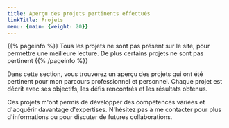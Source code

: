 ```yaml
---
title: Aperçu des projets pertinents effectués
linkTitle: Projets
menu: {main: {weight: 20}}
---
```


{{% pageinfo %}}
Tous les projets ne sont pas présent sur le site, pour permettre une meilleure lecture. De plus certains projets ne sont pas pertinent
{{% /pageinfo %}}

Dans cette section, vous trouverez un aperçu des projets qui ont été pertinent pour mon parcours professionnel et personnel. Chaque projet est décrit avec ses objectifs, les défis rencontrés et les résultats obtenus.

Ces projets m'ont permis de développer des compétences variées et d'acquérir davantage d'expertises. N'hésitez pas à me contacter pour plus d'informations ou pour discuter de futures collaborations.
